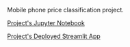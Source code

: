 Mobile phone price classification project.

[Project's Jupyter Notebook](https://colab.research.google.com/drive/1KDgevFY-JSqDCY9Srh8i2vyGmDWe564S?usp=sharing)

[Project's Deployed Streamlit App](https://mob-price-range-classifier.streamlit.app)
